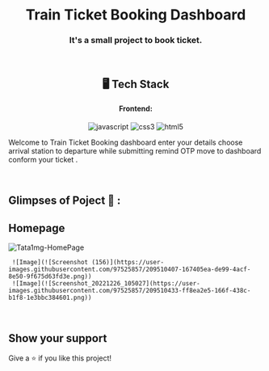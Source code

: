 <h1 align="center">Train Ticket Booking Dashboard</h1>


<h3 align="center">It's a small project to book ticket.</h3>

<br />

<h2 align="center">🖥️ Tech Stack</h2>

<h4 align="center">Frontend:</h4>

<p align="center">

  <img src="https://img.shields.io/badge/JavaScript-323330?style=for-the-badge&logo=javascript&logoColor=F7DF1E" alt="javascript" />
  <img src="https://img.shields.io/badge/CSS3-1572B6?style=for-the-badge&logo=css3&logoColor=white" alt="css3" />
  <img src="https://img.shields.io/badge/HTML5-E34F26?style=for-the-badge&logo=html5&logoColor=white" alt="html5" />
</p>





Welcome to Train Ticket Booking dashboard enter your details choose arrival station to departure  while submitting remind OTP  move to dashboard  conform your ticket . 



<br />


## Glimpses of Poject 🙈 :

## Homepage
![Tata1mg-HomePage](https://user-images.githubusercontent.com/74173626/167311801-ec9942ea-3b0e-4d46-b3a0-3cacacd7b7b4.png)
  
     ![Image](![Screenshot (156)](https://user-images.githubusercontent.com/97525857/209510407-167405ea-de99-4acf-8e50-9f675d63fd3e.png))
     ![Image](![Screenshot_20221226_105027](https://user-images.githubusercontent.com/97525857/209510433-ff8ea2e5-166f-438c-b1f8-1e3bbc384601.png))
   


  
  
</table>

<br />



## Show your support

Give a ⭐️ if you like this project!
